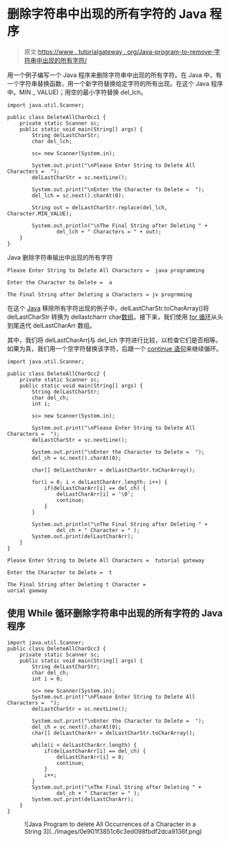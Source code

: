 # 删除字符串中出现的所有字符的 Java 程序

> 原文:[https://www . tutorialgateway . org/Java-program-to-remove-字符串中出现的所有字符/](https://www.tutorialgateway.org/java-program-to-remove-all-occurrences-of-a-character-in-a-string/)

用一个例子编写一个 Java 程序来删除字符串中出现的所有字符。在 Java 中，有一个字符串替换函数，用一个新字符替换给定字符的所有出现。在这个 Java 程序中。MIN _ VALUE)；用空的最小字符替换 del_lch。

```
import java.util.Scanner;

public class DeleteAllCharOcc1 {
	private static Scanner sc;
	public static void main(String[] args) {
		String delLastCharStr;
		char del_lch;

		sc= new Scanner(System.in);

		System.out.print("\nPlease Enter String to Delete All Characters =  ");
		delLastCharStr = sc.nextLine();

		System.out.print("\nEnter the Character to Delete =  ");
		del_lch = sc.next().charAt(0);

		String out = delLastCharStr.replace(del_lch, Character.MIN_VALUE); 

		System.out.println("\nThe Final String after Deleting " + 
				del_lch + " Characters = " + out);
	}
}
```

Java 删除字符串输出中出现的所有字符

```
Please Enter String to Delete All Characters =  java programming

Enter the Character to Delete =  a

The Final String after Deleting a Characters = jv progrmming
```

在这个 [Java](https://www.tutorialgateway.org/learn-java-programs/) 移除所有字符出现的例子中，delLastCharStr.toCharArray()将 delLastCharStr 转换为 dellastcharrr char[数组](https://www.tutorialgateway.org/java-array/)。接下来，我们使用 [for 循环](https://www.tutorialgateway.org/java-for-loop/)从头到尾迭代 delLastCharArr 数组。

其中，我们将 delLastCharArr[I](每个字符)与 del_lch 字符进行比较，以检查它们是否相等。如果为真，我们用一个空字符替换该字符，后跟一个 [continue 语句](https://www.tutorialgateway.org/java-continue-statement/)来继续循环。

```
import java.util.Scanner;

public class DeleteAllCharOcc2 {
	private static Scanner sc;
	public static void main(String[] args) {
		String delLastCharStr;
		char del_ch;
		int i; 

		sc= new Scanner(System.in);

		System.out.print("\nPlease Enter String to Delete All Characters =  ");
		delLastCharStr = sc.nextLine();

		System.out.print("\nEnter the Character to Delete =  ");
		del_ch = sc.next().charAt(0);

		char[] delLastCharArr = delLastCharStr.toCharArray();

		for(i = 0; i < delLastCharArr.length; i++) {
			if(delLastCharArr[i] == del_ch) {
				delLastCharArr[i] = '\0';
				continue;
			}
		}

		System.out.println("\nThe Final String after Deleting " + 
				del_ch + " Character = " );
		System.out.print(delLastCharArr);
	}
}
```

```
Please Enter String to Delete All Characters =  tutorial gateway

Enter the Character to Delete =  t

The Final String after Deleting t Character = 
uorial gaeway
```

## 使用 While 循环删除字符串中出现的所有字符的 Java 程序

```
import java.util.Scanner;
public class DeleteAllCharOcc3 {
	private static Scanner sc;
	public static void main(String[] args) {
		String delLastCharStr;
		char del_ch;
		int i = 0; 

		sc= new Scanner(System.in);
		System.out.print("\nPlease Enter String to Delete All Characters =  ");
		delLastCharStr = sc.nextLine();

		System.out.print("\nEnter the Character to Delete =  ");
		del_ch = sc.next().charAt(0);		
		char[] delLastCharArr = delLastCharStr.toCharArray();

		while(i < delLastCharArr.length) {
			if(delLastCharArr[i] == del_ch) {
				delLastCharArr[i] = 0;
				continue;
			}
			i++;
		}
		System.out.print("\nThe Final String after Deleting " + 
				del_ch + " Character = " );
		System.out.print(delLastCharArr);
	}
}
```

<figure class="wp-block-image size-large">![Java Program to delete All Occurrences of a Character in a String 3](../Images/0e901f3851c6c3ed098fbdf2dca9136f.png)</figure>
